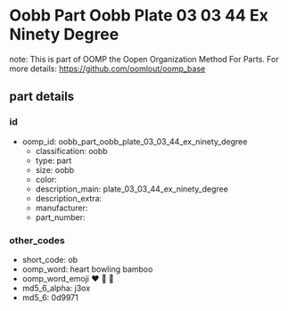 # Oobb Part Oobb Plate 03 03 44 Ex Ninety Degree  

note: This is part of OOMP the Oopen Organization Method For Parts. For more details: https://github.com/oomlout/oomp_base

##  part details





### id
* oomp_id: oobb_part_oobb_plate_03_03_44_ex_ninety_degree
  * classification: oobb
  * type: part
  * size: oobb
  * color: 
  * description_main: plate_03_03_44_ex_ninety_degree
  * description_extra: 
  * manufacturer: 
  * part_number: 

### other_codes
* short_code: ob
* oomp_word: heart bowling bamboo
* oomp_word_emoji :heart: :bowling: :bamboo:
* md5_6_alpha: j3ox
* md5_6: 0d9971